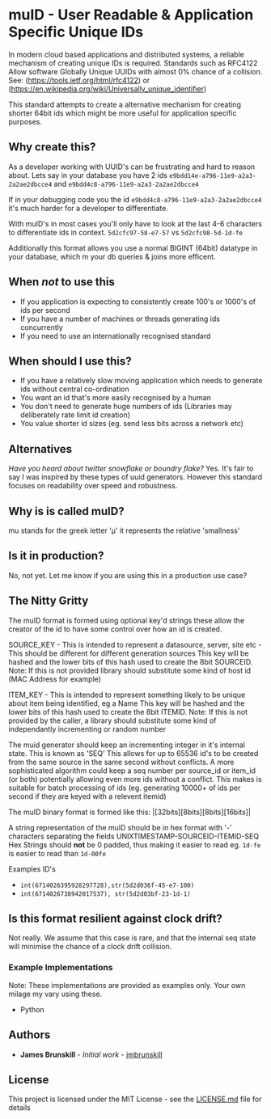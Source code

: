 # muID - User Readable & Application Specific Unique IDs

In modern cloud based applications and distributed systems, a reliable mechanism of creating unique IDs is required.
Standards such as RFC4122 Allow software Globally Unique UUIDs with almost 0% chance of a collision. See: (https://tools.ietf.org/html/rfc4122) or (https://en.wikipedia.org/wiki/Universally_unique_identifier)

This standard attempts to create a alternative mechanism for creating shorter 64bit ids which might be more useful for application specific purposes.

## Why create this?

As a developer working with UUID's can be frustrating and hard to reason about.
Lets say in your database you have 2 ids `e9bdd14e-a796-11e9-a2a3-2a2ae2dbcce4` and `e9bdd4c8-a796-11e9-a2a3-2a2ae2dbcce4`

If in your debugging code you the id `e9bdd4c8-a796-11e9-a2a3-2a2ae2dbcce4` it's much harder for a developer to differentiate.

With muID's in most cases you'll only have to look at the last 4-6 characters to differentiate ids in context. `5d2cfc97-58-e7-57` vs `5d2cfc98-5d-1d-fe`

Additionally this format allows you use a normal BIGINT (64bit) datatype in your database, which m your db queries & joins more efficent.

## When *not* to use this
* If you application is expecting to consistently create 100's or 1000's of ids per second
* If you have a number of machines or threads generating ids concurrently
* If you need to use an internationally recognised standard

## When should I use this?
* If you have a relatively slow moving application which needs to generate ids without central co-ordination
* You want an id that's more easily recognised by a human
* You don't need to generate huge numbers of ids (Libraries may deliberately rate limit id creation)
* You value shorter id sizes (eg. send less bits across a network etc)

## Alternatives
_Have you heard about twitter snowflake or boundry flake?_
Yes. It's fair to say I was inspired by these types of uuid generators.
However this standard focuses on readability over speed and robustness.

## Why is is called muID?
mu stands for the greek letter 'μ' it represents the relative 'smallness' 

## Is it in production?
No, not yet. Let me know if you are using this in a production use case?

## The Nitty Gritty

The muID format is formed using optional key'd strings these allow the creator of the id to have some control over how an id is created.

SOURCE_KEY - This is intended to represent a datasource, server, site etc - This should be different for different generation sources
This key will be hashed and the lower bits of this hash used to create the 8bit SOURCEID.
Note: If this is not provided library should substitute some kind of host id (MAC Address for example)

ITEM_KEY - This is intended to represent something likely to be unique about item being identified, eg a Name
This key will be hashed and the lower bits of this hash used to create the 8bit ITEMID.
Note: If this is not provided by the caller, a library should substitute some kind of independantly incrementing or random number

The muid generator should keep an incrementing integer in it's internal state. 
This is known as 'SEQ'
This allows for up to 65536 id's to be created from the same source in the same second without conflicts.
A more sophisticated algorithm could keep a seq number per source_id or item_id (or both) potentially allowing even more ids without a conflict. This makes is suitable for batch processing of ids (eg. generating 10000+ of ids per second if they are keyed with a relevent itemid)

The muID binary format is formed like this:
|<UNIXTIMESTAMP>[32bits]<SOURCEID>[8bits]<ITEMID>[8bits]<SEQ>[16bits]|

A string representation of the muID should be in hex format with '-' characters separating the fields UNIXTIMESTAMP-SOURCEID-ITEMID-SEQ
Hex Strings should **not** be 0 padded, thus making it easier to read eg. `1d-fe` is easier to read than `1d-00fe`

Examples ID's
* `int(6714026395928297728),str(5d2d036f-45-e7-100)`
* `int(6714026738942017537), str(5d2d03bf-23-1d-1)`


## Is this format resilient against clock drift?
Not really. We assume that this case is rare, and that the internal seq state will minimise the chance of a clock drift collision.

### Example Implementations

Note: These implementations are provided as examples only. Your own milage my vary using these.
* Python


## Authors

* **James Brunskill** - *Initial work* - [jmbrunskill](https://github.com/jmbrunskill)

## License

This project is licensed under the MIT License - see the [LICENSE.md](LICENSE.md) file for details